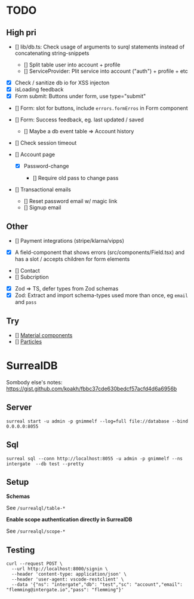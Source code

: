 # TODO

## High pri

- [] lib/db.ts: Check usage of arguments to surql statements instead of concatenating string-snippets

  - [] Split table user into account + profile
  - [] ServiceProvider: Plit service into account ("auth") + profile + etc

- [x] Check / sanitize db io for XSS injecton
- [x] isLoading feedback
- [x] Form submit: Buttons under form, use type="submit"
- [] Form: slot for buttons, include `errors.formErros` in Form component
- [] Form: Success feedback, eg. last updated / saved

  - [] Maybe a db event table => Account history

- [] Check session timeout
- [] Account page

  - [x] Password-change

    - [] Require old pass to change pass

- [] Transactional emails

  - [] Reset password email w/ magic link
  - [] Signup email

## Other

- [] Payment integrations (stripe/klarna/vipps)
- [x] A field-component that shows errors (src/components/Field.tsx) and has a slot / accepts children for form elements
- [] Contact
- [] Subcription
- [x] Zod => TS, defer types from Zod schemas
- [x] Zod: Extract and import schema-types used more than once, eg `email` and `pass`

## Try

- [] [Material components](https://suid.io/getting-started/installation)
- [] [Particles](https://github.com/matteobruni/tsparticles/tree/main/components/solid)

# SurrealDB

Sombody else's notes:
https://gist.github.com/koakh/fbbc37cde630bedcf57acfd4d6a6956b

## Server

```
surreal start -u admin -p gnimmelf --log=full file://database --bind 0.0.0.0:8055
```

## Sql

```
surreal sql --conn http://localhost:8055 -u admin -p gnimmelf --ns intergate  --db test --pretty
```

## Setup

**Schemas**

See `/surrealql/table-*`

**Enable scope authentication directly in SurrealDB**

See `/surrealql/scope-*`

## Testing

```
curl --request POST \
  --url http://localhost:8000/signin \
  --header 'content-type: application/json' \
  --header 'user-agent: vscode-restclient' \
  --data '{"ns": "intergate","db": "test","sc": "account","email": "flemming@intergate.io","pass": "flemming"}'
```
